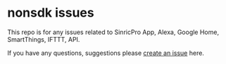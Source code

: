 # nonsdk issues

This repo is for any issues related to SinricPro App, Alexa, Google Home, SmartThings, IFTTT, API. 

If you have any questions, suggestions please [create an issue](https://github.com/sinricpro/non-sdk-issues/issues/new/choose) here.
